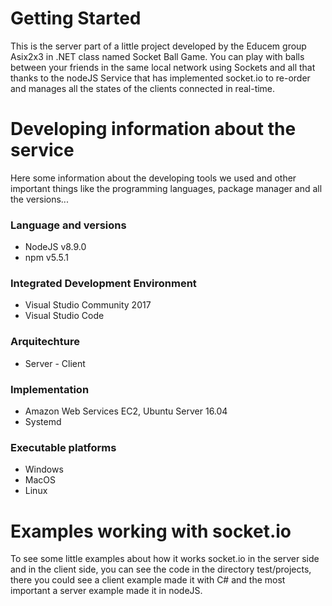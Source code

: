 # Getting Started
This is the server part of a little project developed by the Educem group Asix2x3 in .NET class named Socket Ball Game. You can play with
balls between your friends in the same local network using Sockets and all that thanks to the nodeJS Service that has implemented socket.io to re-order and manages all the states of the clients connected in real-time.

# Developing information about the service
Here some information about the developing tools we used and other important things like the programming languages, package manager and all the versions...

### Language and versions
* NodeJS v8.9.0
* npm v5.5.1

### Integrated Development Environment
* Visual Studio Community 2017
* Visual Studio Code

### Arquitechture
* Server - Client

### Implementation
* Amazon Web Services EC2, Ubuntu Server 16.04
* Systemd

### Executable platforms
* Windows
* MacOS
* Linux

# Examples working with socket.io
To see some little examples about how it works socket.io in the server side and in the client side, you can see the code in the directory test/projects, there you could see a client example made it with C# and the most important a server example made it in nodeJS.

